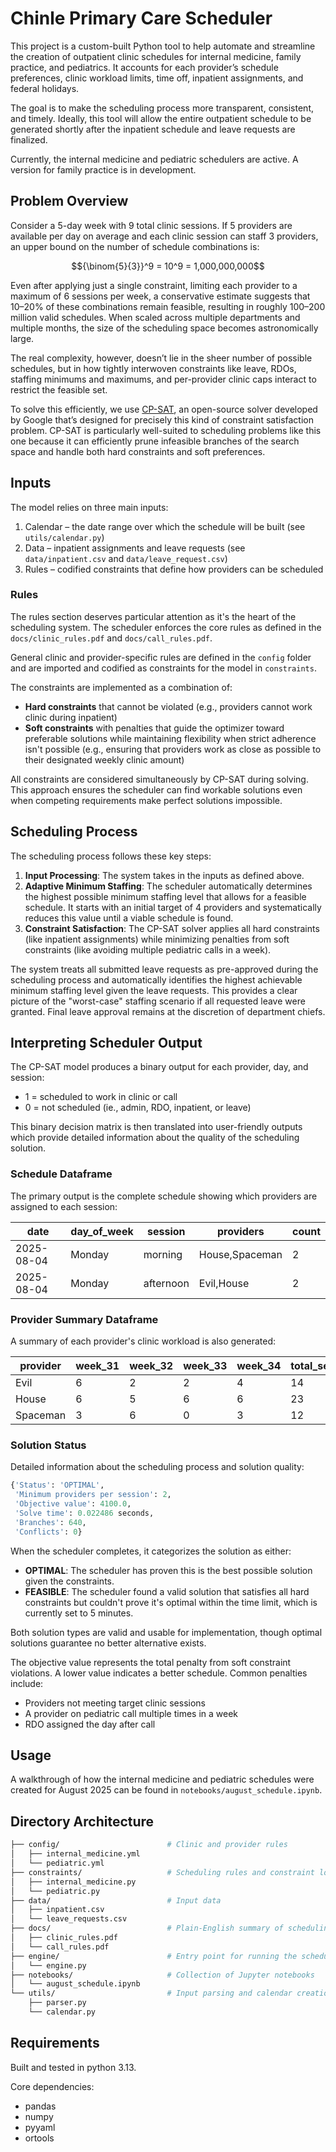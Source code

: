 # Chinle Primary Care Scheduler 
This project is a custom-built Python tool to help automate and streamline the creation of outpatient clinic schedules for internal medicine, family practice, and pediatrics. It accounts for each provider’s schedule preferences, clinic workload limits, time off, inpatient assignments, and federal holidays.

The goal is to make the scheduling process more transparent, consistent, and timely. Ideally, this tool will allow the entire outpatient schedule to be generated shortly after the inpatient schedule and leave requests are finalized.

Currently, the internal medicine and pediatric schedulers are active. A version for family practice is in development.

## Problem Overview
Consider a 5-day week with 9 total clinic sessions. If 5 providers are available per day on average and each clinic session can staff 3 providers, an upper bound on the number of schedule combinations is:

$${\binom{5}{3}}^9 = 10^9 = 1,000,000,000$$

Even after applying just a single constraint, limiting each provider to a maximum of 6 sessions per week, a conservative estimate suggests that 10–20% of these combinations remain feasible, resulting in roughly 100–200 million valid schedules. When scaled across multiple departments and multiple months, the size of the scheduling space becomes astronomically large.

The real complexity, however, doesn’t lie in the sheer number of possible schedules, but in how tightly interwoven constraints like leave, RDOs, staffing minimums and maximums, and per-provider clinic caps interact to restrict the feasible set.

To solve this efficiently, we use [CP-SAT](https://developers.google.com/optimization/cp), an open-source solver developed by Google that’s designed for precisely this kind of constraint satisfaction problem. CP-SAT is particularly well-suited to scheduling problems like this one because it can efficiently prune infeasible branches of the search space and handle both hard constraints and soft preferences.

## Inputs 

The model relies on three main inputs:

1. Calendar – the date range over which the schedule will be built (see `utils/calendar.py`)
2. Data – inpatient assignments and leave requests (see `data/inpatient.csv` and `data/leave_request.csv`)
3. Rules – codified constraints that define how providers can be scheduled

### Rules

The rules section deserves particular attention as it's the heart of the scheduling system. The scheduler enforces the core rules as defined in the `docs/clinic_rules.pdf` and `docs/call_rules.pdf`. 

General clinic and provider-specific rules are defined in the `config` folder and are imported and codified as constraints for the model in `constraints`.

The constraints are implemented as a combination of:
* **Hard constraints** that cannot be violated (e.g., providers cannot work clinic during inpatient)
* **Soft constraints** with penalties that guide the optimizer toward preferable solutions while maintaining flexibility when strict adherence isn't possible (e.g., ensuring that providers work as close as possible to their designated weekly clinic amount)

All constraints are considered simultaneously by CP-SAT during solving. This approach ensures the scheduler can find workable solutions even when competing requirements make perfect solutions impossible. 

## Scheduling Process
The scheduling process follows these key steps:

1. **Input Processing**: The system takes in the inputs as defined above.
2. **Adaptive Minimum Staffing**: The scheduler automatically determines the highest possible minimum staffing level that allows for a feasible schedule. It starts with an initial target of 4 providers and systematically reduces this value until a viable schedule is found.
3. **Constraint Satisfaction**: The CP-SAT solver applies all hard constraints (like inpatient assignments) while minimizing penalties from soft constraints (like avoiding multiple pediatric calls in a week).

The system treats all submitted leave requests as pre-approved during the scheduling process and automatically identifies the highest achievable minimum staffing level given the leave requests. This provides a clear picture of the "worst-case" staffing scenario if all requested leave were granted. Final leave approval remains at the discretion of department chiefs.

## Interpreting Scheduler Output

The CP-SAT model produces a binary output for each provider, day, and session:

- 1 = scheduled to work in clinic or call
- 0 = not scheduled (ie., admin, RDO, inpatient, or leave) 

This binary decision matrix is then translated into user-friendly outputs which provide detailed information about the quality of the scheduling solution.

### Schedule Dataframe
The primary output is the complete schedule showing which providers are assigned to each session:

|      date     | day_of_week |  session  |      providers      | count |
|---------------|-------------|-----------|---------------------|-------|
| 2025-08-04    | Monday      | morning   | House,Spaceman      |   2   |
| 2025-08-04    | Monday      | afternoon | Evil,House          |   2   |

### Provider Summary Dataframe
A summary of each provider's clinic workload is also generated:

|  provider  | week_31 | week_32 | week_33 | week_34 | total_sessions |
|------------|---------|---------|---------|---------|----------------|
| Evil       |    6    |    2    |    2    |    4    |       14       |
| House      |    6    |    5    |    6    |    6    |       23       |
| Spaceman   |    3    |    6    |    0    |    3    |       12       |

### Solution Status 
Detailed information about the scheduling process and solution quality:

```python
{'Status': 'OPTIMAL',
 'Minimum providers per session': 2,
 'Objective value': 4100.0,
 'Solve time': 0.022486 seconds,
 'Branches': 640,
 'Conflicts': 0}
 ```

When the scheduler completes, it categorizes the solution as either:
* **OPTIMAL**: The scheduler has proven this is the best possible solution given the constraints.
* **FEASIBLE**: The scheduler found a valid solution that satisfies all hard constraints but couldn't prove it's optimal within the time limit, which is currently set to 5 minutes.

Both solution types are valid and usable for implementation, though optimal solutions guarantee no better alternative exists.

The objective value represents the total penalty from soft constraint violations. A lower value indicates a better schedule. Common penalties include:
* Providers not meeting target clinic sessions
* A provider on pediatric call multiple times in a week 
* RDO assigned the day after call

## Usage

A walkthrough of how the internal medicine and pediatric schedules were created for August 2025 can be found in `notebooks/august_schedule.ipynb`.

## Directory Architecture

```bash
├── config/                        # Clinic and provider rules 
│   ├── internal_medicine.yml
│   └── pediatric.yml
├── constraints/                   # Scheduling rules and constraint logic
│   ├── internal_medicine.py
│   └── pediatric.py
├── data/                          # Input data
│   ├── inpatient.csv
│   └── leave_requests.csv
├── docs/                          # Plain-English summary of scheduling rules     
│   ├── clinic_rules.pdf
│   └── call_rules.pdf     
├── engine/                        # Entry point for running the scheduler
│   └── engine.py
├── notebooks/                     # Collection of Jupyter notebooks
│   └── august_schedule.ipynb
└── utils/                         # Input parsing and calendar creation
    ├── parser.py
    └── calendar.py
```

## Requirements

Built and tested in python 3.13.

Core dependencies: 
- pandas
- numpy
- pyyaml
- ortools
